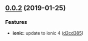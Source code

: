 ## [0.0.2](https://github.com/fivethree-team/ngxs-ionic-router-plugin/compare/v0.0.1...v0.0.2) (2019-01-25)


### Features

* **ionic:** update to ionic 4 ([d2cd385](https://github.com/fivethree-team/ngxs-ionic-router-plugin/commit/d2cd385))



